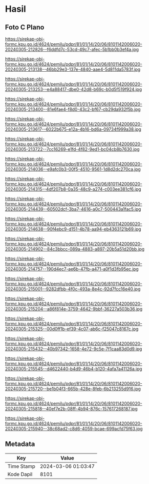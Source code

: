 # Hasil

## Foto C Plano

https://sirekap-obj-formc.kpu.go.id/4624/pemilu/pdpr/81/01/14/20/06/8101142006020-20240305-212826--f6ddfd7c-53cd-49c7-afec-5b1bb0b3ef4a.jpg

https://sirekap-obj-formc.kpu.go.id/4624/pemilu/pdpr/81/01/14/20/06/8101142006020-20240305-213138--46bb29e3-137e-4840-aae4-5d811da5783f.jpg

https://sirekap-obj-formc.kpu.go.id/4624/pemilu/pdpr/81/01/14/20/06/8101142006020-20240305-213253--e4a88417-dbe0-42d8-b69c-b0d5f519f924.jpg

https://sirekap-obj-formc.kpu.go.id/4624/pemilu/pdpr/81/01/14/20/06/8101142006020-20240305-213400--81e6fae4-f8d0-43c2-bf67-cb29da932f5b.jpg

https://sirekap-obj-formc.kpu.go.id/4624/pemilu/pdpr/81/01/14/20/06/8101142006020-20240305-213617--6022b675-e12a-4b16-bd6a-09734f999a38.jpg

https://sirekap-obj-formc.kpu.go.id/4624/pemilu/pdpr/81/01/14/20/06/8101142006020-20240305-213722--7cc16269-e1fd-4f82-9ed1-bc04cb8b7630.jpg

https://sirekap-obj-formc.kpu.go.id/4624/pemilu/pdpr/81/01/14/20/06/8101142006020-20240305-214036--e9afc0b3-00f5-4510-9561-1d8d2dc270ca.jpg

https://sirekap-obj-formc.kpu.go.id/4624/pemilu/pdpr/81/01/14/20/06/8101142006020-20240305-214315--4df207b8-0a35-48c9-a274-c003ee381cf6.jpg

https://sirekap-obj-formc.kpu.go.id/4624/pemilu/pdpr/81/01/14/20/06/8101142006020-20240305-214439--60502dcf-3ba7-4616-a0c7-500443a1fac5.jpg

https://sirekap-obj-formc.kpu.go.id/4624/pemilu/pdpr/81/01/14/20/06/8101142006020-20240305-214638--90f4ebc9-d151-4b78-aa94-eb4363121b69.jpg

https://sirekap-obj-formc.kpu.go.id/4624/pemilu/pdpr/81/01/14/20/06/8101142006020-20240305-214902--84c3bbcc-089a-4883-a897-20b5a51d20bb.jpg

https://sirekap-obj-formc.kpu.go.id/4624/pemilu/pdpr/81/01/14/20/06/8101142006020-20240305-214757--190d4ec7-ae6b-47fb-a471-a0f1d3fb95ec.jpg

https://sirekap-obj-formc.kpu.go.id/4624/pemilu/pdpr/81/01/14/20/06/8101142006020-20240305-215001--9282dfbb-4f0c-493a-8e4c-92d7fcc16e40.jpg

https://sirekap-obj-formc.kpu.go.id/4624/pemilu/pdpr/81/01/14/20/06/8101142006020-20240305-215204--a86f814e-3759-4642-9bbf-36227a503b36.jpg

https://sirekap-obj-formc.kpu.go.id/4624/pemilu/pdpr/81/01/14/20/06/8101142006020-20240305-215325--00d0ff1b-ef39-4c07-ab6c-f25047c8167c.jpg

https://sirekap-obj-formc.kpu.go.id/4624/pemilu/pdpr/81/01/14/20/06/8101142006020-20240305-215432--40b97342-1658-4e72-9c5e-7f1caa83d0d9.jpg

https://sirekap-obj-formc.kpu.go.id/4624/pemilu/pdpr/81/01/14/20/06/8101142006020-20240305-215545--d4622440-b4d9-46b4-b120-4afa7a41126a.jpg

https://sirekap-obj-formc.kpu.go.id/4624/pemilu/pdpr/81/01/14/20/06/8101142006020-20240305-215720--be1b04f3-665b-428e-8feb-6b213255d916.jpg

https://sirekap-obj-formc.kpu.go.id/4624/pemilu/pdpr/81/01/14/20/06/8101142006020-20240305-215818--40ef7e2b-08ff-4b94-876c-157617268187.jpg

https://sirekap-obj-formc.kpu.go.id/4624/pemilu/pdpr/81/01/14/20/06/8101142006020-20240305-215940--38c68ad2-c8d6-4059-bcae-699acfd75f63.jpg


## Metadata

| Key        | Value               |
| ---------- | ------------------- |
| Time Stamp | 2024-03-06 01:03:47 |
| Kode Dapil | 8101                |



